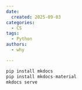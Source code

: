 ```yaml
---
date:
  created: 2025-09-03
categories:
  - CS
tags:
  - Python
authors:
  - why

---
```


<!-- more -->

```py title="mkdocs"
pip install mkdocs
pip install mkdocs-material
mkdocs serve
```
